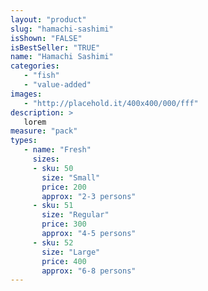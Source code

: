 ```yaml
---
layout: "product"
slug: "hamachi-sashimi"
isShown: "FALSE"
isBestSeller: "TRUE"
name: "Hamachi Sashimi"
categories:
   - "fish"
   - "value-added"
images:
   - "http://placehold.it/400x400/000/fff"
description: >
   lorem
measure: "pack"
types: 
   - name: "Fresh"
     sizes: 
     - sku: 50
       size: "Small"
       price: 200
       approx: "2-3 persons"
     - sku: 51
       size: "Regular"
       price: 300
       approx: "4-5 persons"
     - sku: 52
       size: "Large"
       price: 400
       approx: "6-8 persons"
---
```

